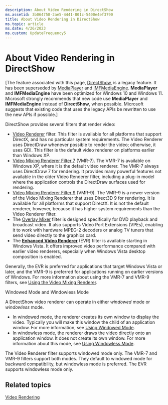 ```yaml
---
description: About Video Rendering in DirectShow
ms.assetid: 3b064758-2ae5-4441-801c-5400e4ef3790
title: About Video Rendering in DirectShow
ms.topic: article
ms.date: 4/26/2023
ms.custom: UpdateFrequency5
---
```


# About Video Rendering in DirectShow

\[The feature associated with this page, [DirectShow](/windows/win32/directshow/directshow), is a legacy feature. It has been superseded by [MediaPlayer](/uwp/api/Windows.Media.Playback.MediaPlayer) and [IMFMediaEngine](/windows/win32/api/mfmediaengine/nn-mfmediaengine-imfmediaengine). **MediaPlayer** and **IMFMediaEngine** have been optimized for Windows 10 and Windows 11. Microsoft strongly recommends that new code use **MediaPlayer** and **IMFMediaEngine** instead of **DirectShow**, when possible. Microsoft suggests that existing code that uses the legacy APIs be rewritten to use the new APIs if possible.\]

DirectShow provides several filters that render video:

-   [Video Renderer](video-renderer-filter.md) filter. This filter is available for all platforms that support DirectX, and has no particular system requirements. The Video Renderer uses DirectDraw whenever possible to render the video; otherwise, it uses GDI. This filter is the default video renderer on platforms earlier than Windows XP.
-   [Video Mixing Renderer Filter 7](video-mixing-renderer-filter-7.md) (VMR-7). The VMR-7 is available on Windows XP, where it is the default video renderer. The VMR-7 always uses DirectDraw 7 for rendering. It provides many powerful features not available in the older Video Renderer filter, including a plug-in model where the application controls the DirectDraw surfaces used for rendering.
-   [Video Mixing Renderer Filter 9](video-mixing-renderer-filter-9.md) (VMR-9). The VMR-9 is a newer version of the Video Mixing Renderer that uses Direct3D 9 for rendering. It is available for all platforms that support DirectX. It is not the default renderer, however, because it has higher system requirements than the Video Renderer filter.
-   The [Overlay Mixer](overlay-mixer-filter.md) filter is designed specifically for DVD playback and broadcast video. It also supports Video Port Extensions (VPEs), enabling it to work with hardware MPEG-2 decoders or analog TV tuners that send video directly to the graphics card.
-   The [**Enhanced Video Renderer**](enhanced-video-renderer-filter.md) (EVR) filter is available starting in Windows Vista. It offers improved video performance compared with earlier video renderers, especially when Windows Vista desktop composition is enabled.

Generally, the EVR is preferred for applications that target Windows Vista or later, and the VMR-9 is preferred for applications running on earlier versions of Windows. For more information about using the VMR-7 and VMR-9 filters, see [Using the Video Mixing Renderer](using-the-video-mixing-renderer.md).

Windowed Mode and Windowless Mode

A DirectShow video renderer can operate in either *windowed* mode or *windowless* mode.

-   In windowed mode, the renderer creates its own window to display the video. Typically you will make this window the child of an application window. For more information, see [Using Windowed Mode](using-windowed-mode.md).
-   In windowless mode, the renderer draws the video directly onto an application window. It does not create its own window. For more information about this mode, see [Using Windowless Mode](using-windowless-mode.md).

The Video Renderer filter supports windowed mode only. The VMR-7 and VMR-9 filters support both modes. They default to windowed mode for backward compatibility, but windowless mode is preferred. The EVR supports windowless mode only.

## Related topics

<dl> <dt>

[Video Rendering](video-rendering.md)
</dt> </dl>

 

 



